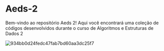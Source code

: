 # Aeds-2
Bem-vindo ao repositório Aeds 2! Aqui você encontrará uma coleção de códigos desenvolvidos durante o curso de Algoritmos e Estruturas de Dados 2

![934bb0d24fedc47fab7bd60aa3dc25f7](https://github.com/GabrielHenrique20/Aeds-2/assets/103072636/e1c77a48-feb9-45a1-95ab-829ef0b2a4d4)
